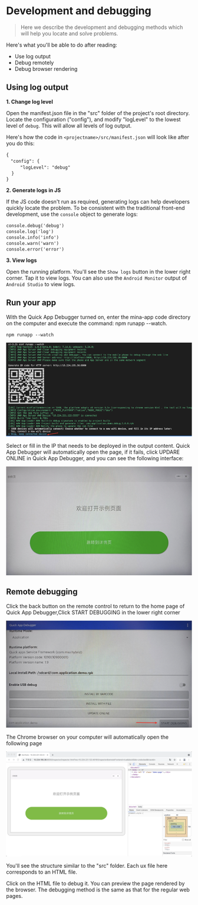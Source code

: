 # Development and debugging

> Here we describe the development and debugging methods which will help you locate and solve problems.

Here's what you'll be able to do after reading:

- Use log output
- Debug remotely
- Debug browser rendering

## Using log output

**1. Change log level**

Open the manifest.json file in the "src" folder of the project's root directory. Locate the configuration ("config"), and modify "logLevel" to the lowest level of `debug`. This will allow all levels of log output.

Here's how the code in `<projectname>/src/manifest.json` will look like after you do this:

```
{
　"config": {
  　　"logLevel": "debug"
  }
}
```

**2. Generate logs in JS**

If the JS code doesn't run as required, generating logs can help developers quickly locate the problem. To be consistent with the traditional front-end development, use the `console` object to generate logs:

```
console.debug('debug')
console.log('log')
console.info('info')
console.warn('warn')
console.error('error')
```

**3. View logs**

Open the running platform. You'll see the `Show logs` button in the lower right corner. Tap it to view logs. You can also use the `Android Monitor` output of `Android Studio` to view logs.

## Run your app

With the Quick App Debugger turned on, enter the mina-app code directory on the computer and execute the command: npm runapp --watch. 

```shell
npm runapp --watch
```

![img](development.1.png)

Select or fill in the IP that needs to be deployed in the output content. Quick App Debugger will automatically open the page, if it fails, click UPDARE ONLINE in Quick App Debugger, and you can see the following interface:

![img](development.2.png)

## Remote debugging

Click the back button on the remote control to return to the home page of Quick App Debugger,Click START DEBUGGING in the lower right corner

![img](development.3.png)

The Chrome browser on your computer will automatically open the following page

![img](development.4.png)

You'll see the structure similar to the "src" folder. Each ux file here corresponds to an HTML file.

Click on the HTML file to debug it. You can preview the page rendered by the browser. The debugging method is the same as that for the regular web pages.